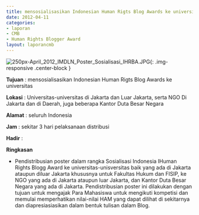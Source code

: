 ```yaml
---
title: mensosialisasikan Indonesian Human Rigts Blog Awards ke universitas
date: 2012-04-11
categories:
- laporan
- CMB
- Human Rights Blogger Award
layout: laporancmb
---
```


![250px-April_2012_IMDLN_Poster_Sosialisasi_IHRBA.JPG](/uploads/250px-April_2012_IMDLN_Poster_Sosialisasi_IHRBA.JPG){: .img-responsive .center-block }


**Tujuan** : mensosialisasikan Indonesian Human Rigts Blog Awards ke universitas

**Lokasi** : Universitas-universitas di Jakarta dan Luar Jakarta, serta NGO Di Jakarta dan di Daerah, juga beberapa Kantor Duta Besar Negara 

**Alamat** : seluruh Indonesia 

**Jam** : sekitar 3 hari pelaksanaan distribusi 

**Hadir** :


**Ringkasan**  
* Pendistribusian poster dalam rangka Sosialisasi Indonesia IHuman Rights Blogg Award ke universitas-unisversitas baik yang ada di Jakarta ataupun diluar Jakarta khususnya untuk Fakultas Hukum dan FISIP, ke NGO yang ada di Jakarta ataupun luar Jakarta, dan Kantor Duta Besar Negara yang ada di Jakarta. Pendistribusian poster ini dilakukan dengan tujuan untuk mengajak Para Mahasiswa untuk mengikuti kompetisi dan memulai memperhatikan nilai-nilai HAM yang dapat dilihat di sekitarnya dan diapresiasiasikan dalam bentuk tulisan dalam Blog.
